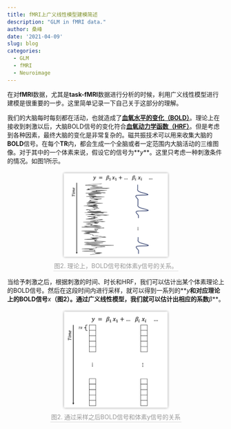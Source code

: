 ```yaml
---
title: fMRI上广义线性模型建模简述
description: "GLM in fMRI data."
author: 桑峰
date: '2021-04-09'
slug: blog
categories:
  - GLM
  - fMRI
  - Neuroimage
---
```


在对**fMRI**数据，尤其是**task-fMRI**数据进行分析的时候，利用广义线性模型进行建模是很重要的一步。这里简单记录一下自己关于这部分的理解。

我们的大脑每时每刻都在活动，也就造成了<u>**血氧水平的变化（BOLD）**</u>。理论上在接收到刺激以后，大脑BOLD信号的变化符合<u>**血氧动力学函数（HRF）**</u>。但是考虑到各种因素，最终大脑的变化是非常复杂的。磁共振技术可以用来收集大脑的**BOLD**信号。在每个**TR**内，都会生成一个全脑或者一定范围内大脑活动的三维图像。对于其中的一个体素来说，假设它的信号为**$y$**。这里只考虑一种刺激条件的情况。如图1所示。

<center>
    <img style="width:50%;" 
    src="index.assets/1543711-20200921120755906-920246107.png">
    <br>
    <div style="color:orange; border-bottom: 1px solid #d9d9d9;
    display: inline-block;
    color: #999;
    padding: 2px;">图2. 理论上，BOLD信号和体素y信号的关系。</div>
</center>

当给予刺激之后，根据刺激的时间、时长和HRF，我们可以估计出某个体素理论上的BOLD信号。然后在这段时间内进行采样，就可以得到一系列的**$y$**和对应理论上的BOLD信号**$x$**（图2）。通过广义线性模型，我们就可以估计出相应的系数**$\beta$**。

<center>
    <img style="width:50%;" 
    src="index.assets/1543711-20200921120811421-347078361.png">
    <br>
    <div style="color:orange; border-bottom: 1px solid #d9d9d9;
    display: inline-block;
    color: #999;
    padding: 2px;">图2. 通过采样之后BOLD信号和体素y信号的关系</div>
</center>
